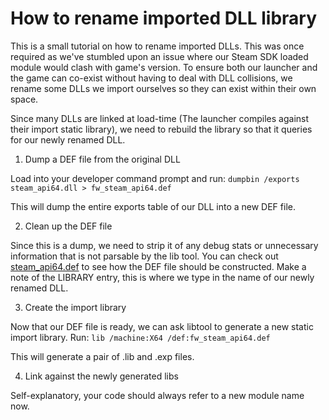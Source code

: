 # How to rename imported DLL library

This is a small tutorial on how to rename imported DLLs. This was once required as we've stumbled upon an issue where our Steam SDK loaded module would clash with game's version.
To ensure both our launcher and the game can co-exist without having to deal with DLL collisions, we rename some DLLs we import ourselves so they can exist within their own space.

Since many DLLs are linked at load-time (The launcher compiles against their import static library), we need to rebuild the library so that it queries for our newly renamed DLL.

1. Dump a DEF file from the original DLL

Load into your developer command prompt and run:
`dumpbin /exports steam_api64.dll > fw_steam_api64.def`

This will dump the entire exports table of our DLL into a new DEF file.

2. Clean up the DEF file

Since this is a dump, we need to strip it of any debug stats or unnecessary information that is not parsable by the lib tool. You can check out [steam_api64.def](https://github.com/MafiaHub/Framework/tree/develop/vendors/steamworks/lib/win64/fw_steam_api64.def)
to see how the DEF file should be constructed. Make a note of the LIBRARY entry, this is where we type in the name of our newly renamed DLL.

3. Create the import library

Now that our DEF file is ready, we can ask libtool to generate a new static import library. Run:
`lib /machine:X64 /def:fw_steam_api64.def`

This will generate a pair of .lib and .exp files.

4. Link against the newly generated libs

Self-explanatory, your code should always refer to a new module name now.
